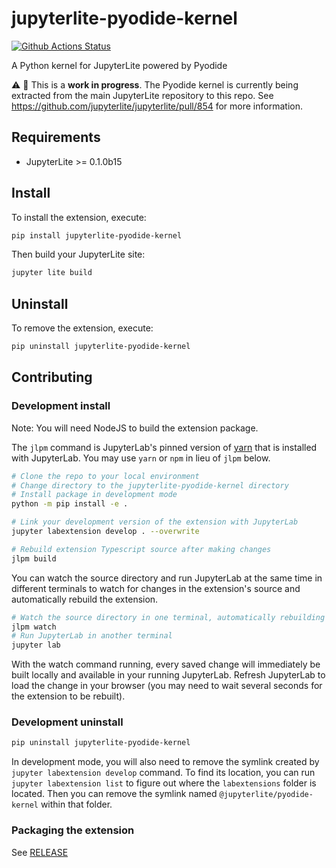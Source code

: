 # jupyterlite-pyodide-kernel

[![Github Actions Status](https://github.com/jupyterlite/pyodide-kernel/workflows/Build/badge.svg)](https://github.com/jupyterlite/pyodide-kernel/actions/workflows/build.yml)

A Python kernel for JupyterLite powered by Pyodide

⚠️ 🚧 This is a **work in progress**. The Pyodide kernel is currently being extracted from the main JupyterLite repository to this repo. See https://github.com/jupyterlite/jupyterlite/pull/854 for more information.

## Requirements

- JupyterLite >= 0.1.0b15

## Install

To install the extension, execute:

```bash
pip install jupyterlite-pyodide-kernel
```

Then build your JupyterLite site:

```bash
jupyter lite build
```

## Uninstall

To remove the extension, execute:

```bash
pip uninstall jupyterlite-pyodide-kernel
```

## Contributing

### Development install

Note: You will need NodeJS to build the extension package.

The `jlpm` command is JupyterLab's pinned version of
[yarn](https://yarnpkg.com/) that is installed with JupyterLab. You may use
`yarn` or `npm` in lieu of `jlpm` below.

```bash
# Clone the repo to your local environment
# Change directory to the jupyterlite-pyodide-kernel directory
# Install package in development mode
python -m pip install -e .

# Link your development version of the extension with JupyterLab
jupyter labextension develop . --overwrite

# Rebuild extension Typescript source after making changes
jlpm build
```

You can watch the source directory and run JupyterLab at the same time in different terminals to watch for changes in the extension's source and automatically rebuild the extension.

```bash
# Watch the source directory in one terminal, automatically rebuilding when needed
jlpm watch
# Run JupyterLab in another terminal
jupyter lab
```

With the watch command running, every saved change will immediately be built locally and available in your running JupyterLab. Refresh JupyterLab to load the change in your browser (you may need to wait several seconds for the extension to be rebuilt).

### Development uninstall

```bash
pip uninstall jupyterlite-pyodide-kernel
```

In development mode, you will also need to remove the symlink created by `jupyter labextension develop`
command. To find its location, you can run `jupyter labextension list` to figure out where the `labextensions`
folder is located. Then you can remove the symlink named `@jupyterlite/pyodide-kernel` within that folder.

### Packaging the extension

See [RELEASE](RELEASE.md)
